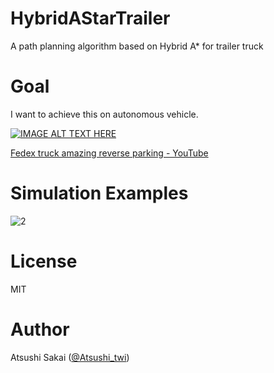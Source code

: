 # HybridAStarTrailer
A path planning algorithm based on Hybrid A* for trailer truck

# Goal

I want to achieve this on autonomous vehicle.

[![IMAGE ALT TEXT HERE](https://img.youtube.com/vi/jhhqkHsGrsA/0.jpg)](https://www.youtube.com/watch?v=jhhqkHsGrsA)

[Fedex truck amazing reverse parking \- YouTube](https://www.youtube.com/watch?v=jhhqkHsGrsA)

# Simulation Examples


![2](https://github.com/AtsushiSakai/HybridAStarTrailer/raw/master/movie/gif/animation1.gif)


# License 

MIT

# Author

Atsushi Sakai ([@Atsushi_twi](https://twitter.com/Atsushi_twi))

